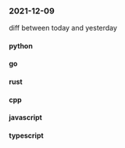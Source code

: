 ### 2021-12-09
diff between today and yesterday

#### python

#### go

#### rust

#### cpp

#### javascript

#### typescript
